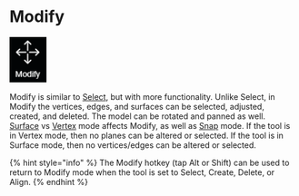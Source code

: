 # Modify

![hotkey: tap Alt OR tap Shift](../../.gitbook/assets/modify-button.png)

Modify is similar to [Select](select.md), but with more functionality. Unlike Select, in Modify the vertices, edges, and surfaces can be selected, adjusted, created, and deleted. The model can be rotated and panned as well. [Surface](../../mode/surface-mode.md) vs [Vertex](../../mode/vertex-mode.md) mode affects Modify, as well as [Snap](../../advanced-function/snap-mode.md) mode. If the tool is in Vertex mode, then no planes can be altered or selected. If the tool is in Surface mode, then no vertices/edges can be altered or selected.

{% hint style="info" %}
The Modify hotkey \(tap Alt or Shift\) can be used to return to Modify mode when the tool is set to Select, Create, Delete, or Align.
{% endhint %}

